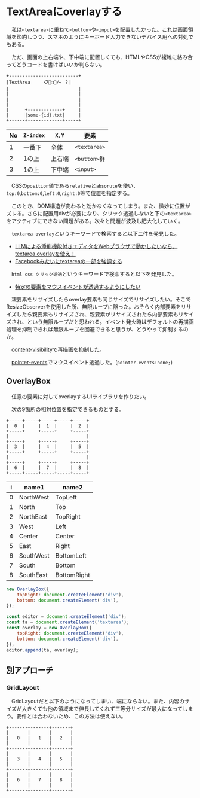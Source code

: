 # TextAreaにoverlayする

　私は`<textarea>`に重ねて`<button>`や`<input>`を配置したかった。これは画面領域を節約しつつ、スマホのようにキーボード入力できないデバイス用への対処でもある。

　ただ、画面の上右端や、下中端に配置しくても、HTMLやCSSが複雑に絡み合ってどうコードを書けばいいか判らない。

```
+--------------------------+
|TextArea     📋📄□👀/✒ ？|
|                          |
|                          |
|                          |
|                          |
|      +-------------+     |
|      |some-{id}.txt|     |
+------+-------------+-----+
```

No|`Z-index`|`X,Y`|要素
--|---------|-----|----
1|一番下|全体|`<textarea>`
2|1の上|上右端|`<button>`群
3|1の上|下中端|`<input>`

　CSSの`position`値である`relative`と`absorute`を使い、`top:0`,`bottom:0`,`left:0`,`right:0`等で位置を指定する。

　このとき、DOM構造が変わると効かなくなってしまう。また、微妙に位置がズレる。さらに配置用divが必要になり、クリック透過しないと下の`<textarea>`をアクティブにできない問題がある。次々と問題が波及し肥大化していく。

　`textarea overlay`というキーワードで検索すると以下二件を発見した。

* [LLMによる添削機能付きエディタをWebブラウザで動かしたいなら、textarea overlayを使え！][]
* [Facebookみたいにtextareaの一部を強調する][]

　`html css クリック透過`というキーワードで検索すると以下を発見した。

* [特定の要素をマウスイベントが透過するようにしたい][]

[LLMによる添削機能付きエディタをWebブラウザで動かしたいなら、textarea overlayを使え！]:https://zenn.dev/piyoketa/articles/4934d9c4e1fa5e
[Facebookみたいにtextareaの一部を強調する]:https://qiita.com/yuku_t/items/516ec6fe59b77b93edc5
[特定の要素をマウスイベントが透過するようにしたい]:https://ja.stackoverflow.com/questions/33427/%E7%89%B9%E5%AE%9A%E3%81%AE%E8%A6%81%E7%B4%A0%E3%82%92%E3%83%9E%E3%82%A6%E3%82%B9%E3%82%A4%E3%83%99%E3%83%B3%E3%83%88%E3%81%8C%E9%80%8F%E9%81%8E%E3%81%99%E3%82%8B%E3%82%88%E3%81%86%E3%81%AB%E3%81%97%E3%81%9F%E3%81%84

　親要素をリサイズしたらoverlay要素も同じサイズでリサイズしたい。そこでResizeObserverを使用した所、無限ループに陥った。おそらく内部要素をリサイズしたら親要素もリサイズされ、親要素がリサイズされたら内部要素もリサイズされ、という無限ループだと思われる。イベント発火時はデフォルトの再描画処理を抑制できれば無限ループを回避できると思うが、どうやって抑制するのか。

　[content-visibility][]で再描画を抑制した。

[content-visibility]:https://developer.mozilla.org/ja/docs/Web/CSS/content-visibility

　[pointer-events][]でマウスイベント透過した。(`pointer-events:none;`)

[pointer-events]:https://developer.mozilla.org/ja/docs/Web/CSS/pointer-events

## OverlayBox

　任意の要素に対してoverlayするUIライブラリを作りたい。

　次の9箇所の相対位置を指定できるものとする。

```
+-----+-----+-----+-----+-----+
|  0  |     |  1  |     |  2  |
+-----+     +-----+     +-----+
|                             |
+-----+     +-----+     +-----+
|  3  |     |  4  |     |  5  |
+-----+     +-----+     +-----+
|                             |
+-----+     +-----+     +-----+
|  6  |     |  7  |     |  8  |
+-----+-----+-----+-----+-----+
```

i|name1|name2
-|-----|-----
0|NorthWest|TopLeft
1|North|Top
2|NorthEast|TopRight
3|West|Left
4|Center|Center
5|East|Right
6|SouthWest|BottomLeft
7|South|Bottom
8|SouthEast|BottomRight

```javascript
new OverlayBox({
    topRight: document.createElement('div'),
    bottom: document.createElement('div'),
});
```
```javascript
const editor = document.createElement('div');
const ta = document.createElement('textarea');
const overlay = new OverlayBox({
    topRight: document.createElement('div'),
    bottom: document.createElement('div'),
});
editor.append(ta, overlay);
```


## 別アプローチ

### GridLayout

　GridLayoutだと以下のようになってしまい、端にならない。また、内容のサイズが大きくても他の領域まで伸長してくれず三等分サイズが最大になってしまう。要件とは合わないため、この方法は使えない。

```
+-------+-------+-------+
|       |       |       |
|   0   |   1   |   2   |
|       |       |       |
+-------+-------+-------+
|       |       |       |
|   3   |   4   |   5   |
|       |       |       |
+-------+-------+-------+
|       |       |       |
|   6   |   7   |   8   |
|       |       |       |
+-------+-------+-------+
```


